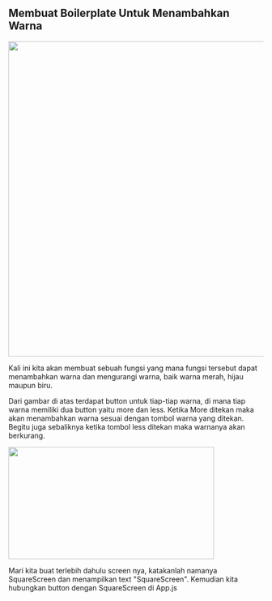 ## Membuat Boilerplate Untuk Menambahkan Warna

<img src="https://f4ohwa.bn.files.1drv.com/y4mKltSfRE3mv_v9gnDCnrG-pPqzpa-bEKIHdTh_1ZpU2Z76u18qaJ3G6qv4nBfIULd7R07S6E6JHYxoHpZriKM7w6L22PRmSgoigZfbBa6xk5kkAdnQZ_W3PQ5GuYbd6fJvmmWYi1HlwEZYq-cVskw4yLv4iPqqpvb9uxd5NNbubrbHmSXzpYuwsJZcGQtg_BtMYuGyda-IiQy2-ixg9UjRQ?width=621&height=621&cropmode=none" width="621" height="621" />

Kali ini kita akan membuat sebuah fungsi yang mana fungsi tersebut dapat menambahkan warna dan mengurangi warna, baik warna merah, hijau maupun biru.

Dari gambar di atas terdapat button untuk tiap-tiap warna, di mana tiap warna memiliki dua button yaitu more dan less. Ketika More ditekan maka akan menambahkan warna sesuai dengan tombol warna yang ditekan. Begitu juga sebaliknya ketika tombol less ditekan maka warnanya akan berkurang.

<img src="https://qlp0tq.bn.files.1drv.com/y4mMVGtyQ1dk7sqSIrECbg7VDCxtgnf8Ej1tJYormYh52Ts7O8vmcJo3TQ8Cz6ThILwsTNLOc4AmeUXinAh7IlKUNWY5Wzi5KxQEiz2d22fXDt_dRNuVT9_Pgxp9sqPdslFyUrWUoS6SEmrNlKSG4Pc_TBb_d4VMoRFwGNYijh-HprkuJiiPcBeKqM57_Idl2ZfP5GfAOq3LH_TAc6fiR2X-g?width=406&height=221&cropmode=none" width="406" height="221" />

Mari kita buat terlebih dahulu screen nya, katakanlah namanya SquareScreen dan menampilkan text "SquareScreen". Kemudian kita hubungkan button dengan SquareScreen di App.js

